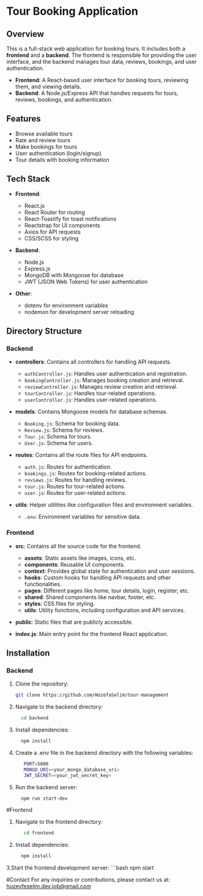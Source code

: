 # Tour Booking Application

## Overview
This is a full-stack web application for booking tours. It includes both a **frontend** and a **backend**. The frontend is responsible for providing the user interface, and the backend manages tour data, reviews, bookings, and user authentication.

- **Frontend**: A React-based user interface for booking tours, reviewing them, and viewing details.
- **Backend**: A Node.js/Express API that handles requests for tours, reviews, bookings, and authentication.

## Features
- Browse available tours
- Rate and review tours
- Make bookings for tours
- User authentication (login/signup)
- Tour details with booking information

## Tech Stack
- **Frontend**:
  - React.js
  - React Router for routing
  - React-Toastify for toast notifications
  - Reactstrap for UI components
  - Axios for API requests
  - CSS/SCSS for styling

- **Backend**:
  - Node.js
  - Express.js
  - MongoDB with Mongoose for database
  - JWT (JSON Web Tokens) for user authentication

- **Other**:
  - dotenv for environment variables
  - nodemon for development server reloading

## Directory Structure

### Backend
- **controllers**: Contains all controllers for handling API requests.
  - `authController.js`: Handles user authentication and registration.
  - `bookingController.js`: Manages booking creation and retrieval.
  - `reviewController.js`: Manages review creation and retrieval.
  - `tourController.js`: Handles tour-related operations.
  - `userController.js`: Handles user-related operations.

- **models**: Contains Mongoose models for database schemas.
  - `Booking.js`: Schema for booking data.
  - `Review.js`: Schema for reviews.
  - `Tour.js`: Schema for tours.
  - `User.js`: Schema for users.

- **routes**: Contains all the route files for API endpoints.
  - `auth.js`: Routes for authentication.
  - `bookings.js`: Routes for booking-related actions.
  - `reviews.js`: Routes for handling reviews.
  - `tour.js`: Routes for tour-related actions.
  - `user.js`: Routes for user-related actions.

- **utils**: Helper utilities like configuration files and environment variables.
  - `.env`: Environment variables for sensitive data.

### Frontend
- **src**: Contains all the source code for the frontend.
  - **assets**: Static assets like images, icons, etc.
  - **components**: Reusable UI components.
  - **context**: Provides global state for authentication and user sessions.
  - **hooks**: Custom hooks for handling API requests and other functionalities.
  - **pages**: Different pages like home, tour details, login, register, etc.
  - **shared**: Shared components like navbar, footer, etc.
  - **styles**: CSS files for styling.
  - **utils**: Utility functions, including configuration and API services.

- **public**: Static files that are publicly accessible.

- **index.js**: Main entry point for the frontend React application.

## Installation

### Backend

1. Clone the repository:
   ```bash
   git clone https://github.com/HozefaSelim/tour-management
2. Navigate to the backend directory:
    ```bash
      cd backend
3. Install dependencies:
    ```bash
      npm install
4. Create a .env file in the backend directory with the following variables:
   ```bash
      PORT=5000
      MONGO_URI=<your_mongo_database_uri>
      JWT_SECRET=<your_jwt_secret_key>
5. Run the backend server:
    ```bash
      npm run start-dev
#Frontend
1. Navigate to the frontend directory:
   ```bash
      cd frontend  
2. Install dependencies:
    ```bash
      npm install
3.Start the frontend development server:
    ```bash
        npm start

#Contact
For any inquiries or contributions, please contact us at: huzeyfeselim.dev.job@gmail.com
